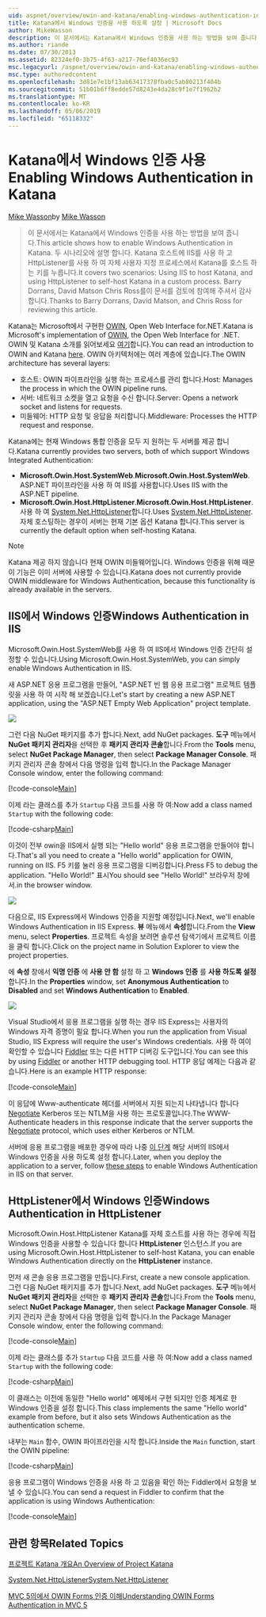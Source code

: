 ```yaml
---
uid: aspnet/overview/owin-and-katana/enabling-windows-authentication-in-katana
title: Katana에서 Windows 인증을 사용 하도록 설정 | Microsoft Docs
author: MikeWasson
description: 이 문서에서는 Katana에서 Windows 인증을 사용 하는 방법을 보여 줍니다. 두 시나리오에 설명 합니다. Katana 호스트에 IIS를 사용 하 여 및 자체 호스트 하는 캐 탈 HttpListener를 사용 하 여...
ms.author: riande
ms.date: 07/30/2013
ms.assetid: 82324ef0-3b75-4f63-a217-76ef4036ec93
msc.legacyurl: /aspnet/overview/owin-and-katana/enabling-windows-authentication-in-katana
msc.type: authoredcontent
ms.openlocfilehash: 3d81e7e1bf13ab63417378fba0c5ab80213f404b
ms.sourcegitcommit: 51b01b6ff8edde57d8243e4da28c9f1e7f1962b2
ms.translationtype: MT
ms.contentlocale: ko-KR
ms.lasthandoff: 05/06/2019
ms.locfileid: "65118332"
---
```

# <a name="enabling-windows-authentication-in-katana"></a><span data-ttu-id="56613-104">Katana에서 Windows 인증 사용</span><span class="sxs-lookup"><span data-stu-id="56613-104">Enabling Windows Authentication in Katana</span></span>

<span data-ttu-id="56613-105">[Mike Wasson](https://github.com/MikeWasson)</span><span class="sxs-lookup"><span data-stu-id="56613-105">by [Mike Wasson](https://github.com/MikeWasson)</span></span>

> <span data-ttu-id="56613-106">이 문서에서는 Katana에서 Windows 인증을 사용 하는 방법을 보여 줍니다.</span><span class="sxs-lookup"><span data-stu-id="56613-106">This article shows how to enable Windows Authentication in Katana.</span></span> <span data-ttu-id="56613-107">두 시나리오에 설명 합니다. Katana 호스트에 IIS를 사용 하 고 HttpListener를 사용 하 여 자체 사용자 지정 프로세스에서 Katana를 호스트 하는 키를 누릅니다.</span><span class="sxs-lookup"><span data-stu-id="56613-107">It covers two scenarios: Using IIS to host Katana, and using HttpListener to self-host Katana in a custom process.</span></span> <span data-ttu-id="56613-108">Barry Dorrans, David Matson Chris Ross를이 문서를 검토에 참여해 주셔서 감사 합니다.</span><span class="sxs-lookup"><span data-stu-id="56613-108">Thanks to Barry Dorrans, David Matson, and Chris Ross for reviewing this article.</span></span>

<span data-ttu-id="56613-109">Katana는 Microsoft에서 구현한 [OWIN](http://owin.org/), Open Web Interface for.NET.</span><span class="sxs-lookup"><span data-stu-id="56613-109">Katana is Microsoft's implementation of [OWIN](http://owin.org/), the Open Web Interface for .NET.</span></span> <span data-ttu-id="56613-110">OWIN 및 Katana 소개를 읽어보세요 [여기](an-overview-of-project-katana.md)합니다.</span><span class="sxs-lookup"><span data-stu-id="56613-110">You can read an introduction to OWIN and Katana [here](an-overview-of-project-katana.md).</span></span> <span data-ttu-id="56613-111">OWIN 아키텍처에는 여러 계층에 있습니다.</span><span class="sxs-lookup"><span data-stu-id="56613-111">The OWIN architecture has several layers:</span></span>

- <span data-ttu-id="56613-112">호스트: OWIN 파이프라인을 실행 하는 프로세스를 관리 합니다.</span><span class="sxs-lookup"><span data-stu-id="56613-112">Host: Manages the process in which the OWIN pipeline runs.</span></span>
- <span data-ttu-id="56613-113">서버: 네트워크 소켓을 열고 요청을 수신 합니다.</span><span class="sxs-lookup"><span data-stu-id="56613-113">Server: Opens a network socket and listens for requests.</span></span>
- <span data-ttu-id="56613-114">미들웨어: HTTP 요청 및 응답을 처리합니다.</span><span class="sxs-lookup"><span data-stu-id="56613-114">Middleware: Processes the HTTP request and response.</span></span>

<span data-ttu-id="56613-115">Katana에는 현재 Windows 통합 인증을 모두 지 원하는 두 서버를 제공 합니다.</span><span class="sxs-lookup"><span data-stu-id="56613-115">Katana currently provides two servers, both of which support Windows Integrated Authentication:</span></span>

- <span data-ttu-id="56613-116">**Microsoft.Owin.Host.SystemWeb**.</span><span class="sxs-lookup"><span data-stu-id="56613-116">**Microsoft.Owin.Host.SystemWeb**.</span></span> <span data-ttu-id="56613-117">ASP.NET 파이프라인을 사용 하 여 IIS를 사용합니다.</span><span class="sxs-lookup"><span data-stu-id="56613-117">Uses IIS with the ASP.NET pipeline.</span></span>
- <span data-ttu-id="56613-118">**Microsoft.Owin.Host.HttpListener**.</span><span class="sxs-lookup"><span data-stu-id="56613-118">**Microsoft.Owin.Host.HttpListener**.</span></span> <span data-ttu-id="56613-119">사용 하 여 [System.Net.HttpListener](https://msdn.microsoft.com/library/system.net.httplistener.aspx)합니다.</span><span class="sxs-lookup"><span data-stu-id="56613-119">Uses [System.Net.HttpListener](https://msdn.microsoft.com/library/system.net.httplistener.aspx).</span></span> <span data-ttu-id="56613-120">자체 호스팅하는 경우이 서버는 현재 기본 옵션 Katana 합니다.</span><span class="sxs-lookup"><span data-stu-id="56613-120">This server is currently the default option when self-hosting Katana.</span></span>

> [!NOTE]
> <span data-ttu-id="56613-121">Katana 제공 하지 않습니다 현재 OWIN 미들웨어입니다. Windows 인증을 위해 때문이 기능은 이미 서버에 사용할 수 있습니다.</span><span class="sxs-lookup"><span data-stu-id="56613-121">Katana does not currently provide OWIN middleware for Windows Authentication, because this functionality is already available in the servers.</span></span>

## <a name="windows-authentication-in-iis"></a><span data-ttu-id="56613-122">IIS에서 Windows 인증</span><span class="sxs-lookup"><span data-stu-id="56613-122">Windows Authentication in IIS</span></span>

<span data-ttu-id="56613-123">Microsoft.Owin.Host.SystemWeb를 사용 하 여 IIS에서 Windows 인증 간단히 설정할 수 있습니다.</span><span class="sxs-lookup"><span data-stu-id="56613-123">Using Microsoft.Owin.Host.SystemWeb, you can simply enable Windows Authentication in IIS.</span></span>

<span data-ttu-id="56613-124">새 ASP.NET 응용 프로그램을 만들어, "ASP.NET 빈 웹 응용 프로그램" 프로젝트 템플릿을 사용 하 여 시작 해 보겠습니다.</span><span class="sxs-lookup"><span data-stu-id="56613-124">Let's start by creating a new ASP.NET application, using the "ASP.NET Empty Web Application" project template.</span></span>

![](enabling-windows-authentication-in-katana/_static/image1.png)

<span data-ttu-id="56613-125">그런 다음 NuGet 패키지를 추가 합니다.</span><span class="sxs-lookup"><span data-stu-id="56613-125">Next, add NuGet packages.</span></span> <span data-ttu-id="56613-126">**도구** 메뉴에서 **NuGet 패키지 관리자**을 선택한 후 **패키지 관리자 콘솔**합니다.</span><span class="sxs-lookup"><span data-stu-id="56613-126">From the **Tools** menu, select **NuGet Package Manager**, then select **Package Manager Console**.</span></span> <span data-ttu-id="56613-127">패키지 관리자 콘솔 창에서 다음 명령을 입력 합니다.</span><span class="sxs-lookup"><span data-stu-id="56613-127">In the Package Manager Console window, enter the following command:</span></span>

[!code-console[Main](enabling-windows-authentication-in-katana/samples/sample1.cmd)]

<span data-ttu-id="56613-128">이제 라는 클래스를 추가 `Startup` 다음 코드를 사용 하 여:</span><span class="sxs-lookup"><span data-stu-id="56613-128">Now add a class named `Startup` with the following code:</span></span>

[!code-csharp[Main](enabling-windows-authentication-in-katana/samples/sample2.cs)]

<span data-ttu-id="56613-129">이것이 전부 owin을 IIS에서 실행 되는 "Hello world" 응용 프로그램을 만들어야 합니다.</span><span class="sxs-lookup"><span data-stu-id="56613-129">That's all you need to create a "Hello world" application for OWIN, running on IIS.</span></span> <span data-ttu-id="56613-130">F5 키를 눌러 응용 프로그램을 디버깅합니다.</span><span class="sxs-lookup"><span data-stu-id="56613-130">Press F5 to debug the application.</span></span> <span data-ttu-id="56613-131">"Hello World!" 표시</span><span class="sxs-lookup"><span data-stu-id="56613-131">You should see "Hello World!"</span></span> <span data-ttu-id="56613-132">브라우저 창에서.</span><span class="sxs-lookup"><span data-stu-id="56613-132">in the browser window.</span></span>

![](enabling-windows-authentication-in-katana/_static/image2.png)

<span data-ttu-id="56613-133">다음으로, IIS Express에서 Windows 인증을 지원할 예정입니다.</span><span class="sxs-lookup"><span data-stu-id="56613-133">Next, we'll enable Windows Authentication in IIS Express.</span></span> <span data-ttu-id="56613-134">**뷰** 메뉴에서 **속성**합니다.</span><span class="sxs-lookup"><span data-stu-id="56613-134">From the **View** menu, select **Properties**.</span></span> <span data-ttu-id="56613-135">프로젝트 속성을 보려면 솔루션 탐색기에서 프로젝트 이름을 클릭 합니다.</span><span class="sxs-lookup"><span data-stu-id="56613-135">Click on the project name in Solution Explorer to view the project properties.</span></span>

<span data-ttu-id="56613-136">에 **속성** 창에서 **익명 인증** 에 **사용 안 함** 설정 하 고 **Windows 인증** 를  **사용 하도록 설정**합니다.</span><span class="sxs-lookup"><span data-stu-id="56613-136">In the **Properties** window, set **Anonymous Authentication** to **Disabled** and set **Windows Authentication** to **Enabled**.</span></span>

![](enabling-windows-authentication-in-katana/_static/image3.png)

<span data-ttu-id="56613-137">Visual Studio에서 응용 프로그램을 실행 하는 경우 IIS Express는 사용자의 Windows 자격 증명이 필요 합니다.</span><span class="sxs-lookup"><span data-stu-id="56613-137">When you run the application from Visual Studio, IIS Express will require the user's Windows credentials.</span></span> <span data-ttu-id="56613-138">사용 하 여이 확인할 수 있습니다 [Fiddler](http://fiddler2.com/home) 또는 다른 HTTP 디버깅 도구입니다.</span><span class="sxs-lookup"><span data-stu-id="56613-138">You can see this by using [Fiddler](http://fiddler2.com/home) or another HTTP debugging tool.</span></span> <span data-ttu-id="56613-139">HTTP 응답 예제는 다음과 같습니다.</span><span class="sxs-lookup"><span data-stu-id="56613-139">Here is an example HTTP response:</span></span>

[!code-console[Main](enabling-windows-authentication-in-katana/samples/sample3.cmd?highlight=1,5-6)]

<span data-ttu-id="56613-140">이 응답에 Www-authenticate 헤더를 서버에서 지원 되는지 나타냅니다 합니다 [Negotiate](http://www.ietf.org/rfc/rfc4559.txt) Kerberos 또는 NTLM을 사용 하는 프로토콜입니다.</span><span class="sxs-lookup"><span data-stu-id="56613-140">The WWW-Authenticate headers in this response indicate that the server supports the [Negotiate](http://www.ietf.org/rfc/rfc4559.txt) protocol, which uses either Kerberos or NTLM.</span></span>

<span data-ttu-id="56613-141">서버에 응용 프로그램을 배포한 경우에 따라 나중 [이 단계](https://www.iis.net/configreference/system.webserver/security/authentication/windowsauthentication) 해당 서버의 IIS에서 Windows 인증을 사용 하도록 설정 합니다.</span><span class="sxs-lookup"><span data-stu-id="56613-141">Later, when you deploy the application to a server, follow [these steps](https://www.iis.net/configreference/system.webserver/security/authentication/windowsauthentication) to enable Windows Authentication in IIS on that server.</span></span>

## <a name="windows-authentication-in-httplistener"></a><span data-ttu-id="56613-142">HttpListener에서 Windows 인증</span><span class="sxs-lookup"><span data-stu-id="56613-142">Windows Authentication in HttpListener</span></span>

<span data-ttu-id="56613-143">Microsoft.Owin.Host.HttpListener Katana를 자체 호스트를 사용 하는 경우에 직접 Windows 인증을 사용할 수 있습니다 합니다 **HttpListener** 인스턴스.</span><span class="sxs-lookup"><span data-stu-id="56613-143">If you are using Microsoft.Owin.Host.HttpListener to self-host Katana, you can enable Windows Authentication directly on the **HttpListener** instance.</span></span>

<span data-ttu-id="56613-144">먼저 새 콘솔 응용 프로그램을 만듭니다.</span><span class="sxs-lookup"><span data-stu-id="56613-144">First, create a new console application.</span></span> <span data-ttu-id="56613-145">그런 다음 NuGet 패키지를 추가 합니다.</span><span class="sxs-lookup"><span data-stu-id="56613-145">Next, add NuGet packages.</span></span> <span data-ttu-id="56613-146">**도구** 메뉴에서 **NuGet 패키지 관리자**을 선택한 후 **패키지 관리자 콘솔**합니다.</span><span class="sxs-lookup"><span data-stu-id="56613-146">From the **Tools** menu, select **NuGet Package Manager**, then select **Package Manager Console**.</span></span> <span data-ttu-id="56613-147">패키지 관리자 콘솔 창에서 다음 명령을 입력 합니다.</span><span class="sxs-lookup"><span data-stu-id="56613-147">In the Package Manager Console window, enter the following command:</span></span>

[!code-console[Main](enabling-windows-authentication-in-katana/samples/sample4.cmd)]

<span data-ttu-id="56613-148">이제 라는 클래스를 추가 `Startup` 다음 코드를 사용 하 여:</span><span class="sxs-lookup"><span data-stu-id="56613-148">Now add a class named `Startup` with the following code:</span></span>

[!code-csharp[Main](enabling-windows-authentication-in-katana/samples/sample5.cs)]

<span data-ttu-id="56613-149">이 클래스는 이전에 동일한 "Hello world" 예제에서 구현 되지만 인증 체계로 한 Windows 인증을 설정 합니다.</span><span class="sxs-lookup"><span data-stu-id="56613-149">This class implements the same "Hello world" example from before, but it also sets Windows Authentication as the authentication scheme.</span></span>

<span data-ttu-id="56613-150">내부는 `Main` 함수, OWIN 파이프라인을 시작 합니다.</span><span class="sxs-lookup"><span data-stu-id="56613-150">Inside the `Main` function, start the OWIN pipeline:</span></span>

[!code-csharp[Main](enabling-windows-authentication-in-katana/samples/sample6.cs)]

<span data-ttu-id="56613-151">응용 프로그램이 Windows 인증을 사용 하 고 있음을 확인 하는 Fiddler에서 요청을 보낼 수 있습니다.</span><span class="sxs-lookup"><span data-stu-id="56613-151">You can send a request in Fiddler to confirm that the application is using Windows Authentication:</span></span>

[!code-console[Main](enabling-windows-authentication-in-katana/samples/sample7.cmd?highlight=1,4-5)]

## <a name="related-topics"></a><span data-ttu-id="56613-152">관련 항목</span><span class="sxs-lookup"><span data-stu-id="56613-152">Related Topics</span></span>

[<span data-ttu-id="56613-153">프로젝트 Katana 개요</span><span class="sxs-lookup"><span data-stu-id="56613-153">An Overview of Project Katana</span></span>](an-overview-of-project-katana.md)

[<span data-ttu-id="56613-154">System.Net.HttpListener</span><span class="sxs-lookup"><span data-stu-id="56613-154">System.Net.HttpListener</span></span>](https://msdn.microsoft.com/library/system.net.httplistener.aspx)

[<span data-ttu-id="56613-155">MVC 5의에서 OWIN Forms 인증 이해</span><span class="sxs-lookup"><span data-stu-id="56613-155">Understanding OWIN Forms Authentication in MVC 5</span></span>](https://blogs.msdn.com/b/webdev/archive/2013/07/03/understanding-owin-forms-authentication-in-mvc-5.aspx)
